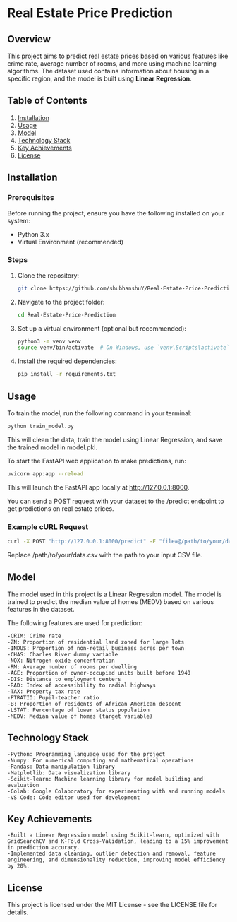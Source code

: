 # Real Estate Price Prediction

## Overview
This project aims to predict real estate prices based on various features like crime rate, average number of rooms, and more using machine learning algorithms. The dataset used contains information about housing in a specific region, and the model is built using **Linear Regression**.

## Table of Contents
1. [Installation](#installation)
2. [Usage](#usage)
3. [Model](#model)
4. [Technology Stack](#technologies-stack)
5. [Key Achievements](#key-achievements)
6. [License](#license)

## Installation

### Prerequisites
Before running the project, ensure you have the following installed on your system:

- Python 3.x
- Virtual Environment (recommended)

### Steps

1. Clone the repository:
    ```bash
    git clone https://github.com/shubhanshuY/Real-Estate-Price-Prediction.git
    ```

2. Navigate to the project folder:
    ```bash
    cd Real-Estate-Price-Prediction
    ```

3. Set up a virtual environment (optional but recommended):
    ```bash
    python3 -m venv venv
    source venv/bin/activate  # On Windows, use `venv\Scripts\activate`
    ```

4. Install the required dependencies:
    ```bash
    pip install -r requirements.txt
    ```

## Usage
To train the model, run the following command in your terminal:

```bash
python train_model.py
```

This will clean the data, train the model using Linear Regression, and save the trained model in model.pkl.

To start the FastAPI web application to make predictions, run:

```bash
uvicorn app:app --reload
```

This will launch the FastAPI app locally at http://127.0.0.1:8000.

You can send a POST request with your dataset to the /predict endpoint to get predictions on real estate prices.

### Example cURL Request
```bash
curl -X POST "http://127.0.0.1:8000/predict" -F "file=@/path/to/your/data.csv"
```
Replace /path/to/your/data.csv with the path to your input CSV file.

## Model

The model used in this project is a Linear Regression model. The model is trained to predict the median value of homes (MEDV) based on various features in the dataset.

The following features are used for prediction:
```
-CRIM: Crime rate
-ZN: Proportion of residential land zoned for large lots
-INDUS: Proportion of non-retail business acres per town
-CHAS: Charles River dummy variable
-NOX: Nitrogen oxide concentration
-RM: Average number of rooms per dwelling
-AGE: Proportion of owner-occupied units built before 1940
-DIS: Distance to employment centers
-RAD: Index of accessibility to radial highways
-TAX: Property tax rate
-PTRATIO: Pupil-teacher ratio
-B: Proportion of residents of African American descent
-LSTAT: Percentage of lower status population
-MEDV: Median value of homes (target variable)
```
## Technology Stack
```
-Python: Programming language used for the project
-Numpy: For numerical computing and mathematical operations
-Pandas: Data manipulation library
-Matplotlib: Data visualization library
-Scikit-learn: Machine learning library for model building and evaluation
-Colab: Google Colaboratory for experimenting with and running models
-VS Code: Code editor used for development
```
## Key Achievements
```
-Built a Linear Regression model using Scikit-learn, optimized with GridSearchCV and K-Fold Cross-Validation, leading to a 15% improvement in prediction accuracy.
-Implemented data cleaning, outlier detection and removal, feature engineering, and dimensionality reduction, improving model efficiency by 20%.
```
## License

This project is licensed under the MIT License - see the LICENSE file for details.

